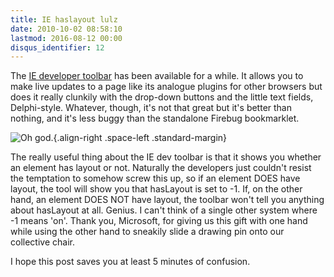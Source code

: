 ```yaml
---
title: IE haslayout lulz
date: 2010-10-02 08:58:10
lastmod: 2016-08-12 00:00
disqus_identifier: 12
---
```


The [IE developer toolbar](http://www.microsoft.com/downloads/en/details.aspx?familyid=95E06CBE-4940-4218-B75D-B8856FCED535&displaylang=en&pf=true) has been available for a while. It allows you to make live updates to a page like its analogue plugins for other browsers but does it really clunkily with the drop-down buttons and the little text fields, Delphi-style. Whatever, though, it's not that great but it's better than nothing, and it's less buggy than the standalone Firebug bookmarklet.

![Oh god.](http://hollsk.co.uk/hollsk/images/uploads/4ca72c62129f9.gif){.align-right .space-left .standard-margin}

The really useful thing about the IE dev toolbar is that it shows you whether an element has layout or not. Naturally the developers just couldn't resist the temptation to somehow screw this up, so if an element DOES have layout, the tool will show you that hasLayout is set to -1\. If, on the other hand, an element DOES NOT have layout, the toolbar won't tell you anything about hasLayout at all. Genius. I can't think of a single other system where -1 means 'on'. Thank you, Microsoft, for giving us this gift with one hand while using the other hand to sneakily slide a drawing pin onto our collective chair.

I hope this post saves you at least 5 minutes of confusion.